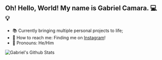 ## Oh! Hello, World! My name is Gabriel Camara. 💻💡

- 📚 Currently bringing multiple personal projects to life;
- 💬 How to reach me: Finding me on [Instagram](https://www.instagram.com/gabrielgomescamara_/)!
- 🌱 Pronouns: He/Him

![Gabriel's Github Stats](https://github-readme-stats.vercel.app/api?username=GabrielCamara3526&show_icons=true&theme=transparent)
